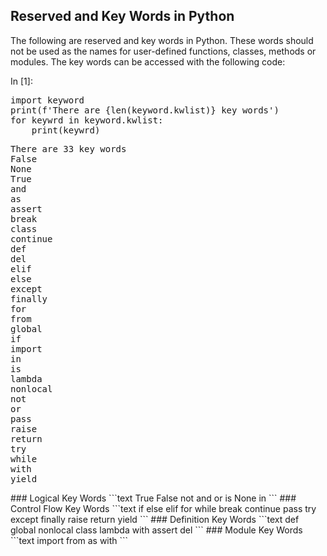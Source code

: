 
## Reserved and Key Words in Python
The following are reserved and key words in Python. These words should not be used as the names for user-defined functions, classes, methods or modules. The key words can be accessed with the following code:
<div class="cell border-box-sizing code_cell rendered">
<div class="input">
<div class="prompt input_prompt">In&nbsp;[1]:</div>
<div class="inner_cell">
    <div class="input_area">
<div class=" highlight hl-ipython3"><pre><span></span><span class="kn">import</span> <span class="nn">keyword</span>
<span class="nb">print</span><span class="p">(</span><span class="n">f</span><span class="s1">&#39;There are {len(keyword.kwlist)} key words&#39;</span><span class="p">)</span>
<span class="k">for</span> <span class="n">keywrd</span> <span class="ow">in</span> <span class="n">keyword</span><span class="o">.</span><span class="n">kwlist</span><span class="p">:</span>
    <span class="nb">print</span><span class="p">(</span><span class="n">keywrd</span><span class="p">)</span>
</pre></div>

</div>
</div>
</div>

<div class="output_wrapper">
<div class="output">


<div class="output_area">

<div class="prompt"></div>


<div class="output_subarea output_stream output_stdout output_text">
<pre>There are 33 key words
False
None
True
and
as
assert
break
class
continue
def
del
elif
else
except
finally
for
from
global
if
import
in
is
lambda
nonlocal
not
or
pass
raise
return
try
while
with
yield
</pre>
</div>
</div>

</div>
</div>

</div>
### Logical Key Words
```text
True
False
not
and
or
is
None
in
```
### Control Flow Key Words
```text
if
else
elif
for
while
break
continue
pass
try
except
finally
raise
return
yield
```
### Definition Key Words
```text
def
global
nonlocal
class
lambda
with
assert
del
```
### Module Key Words
```text
import
from
as
with
```
 

